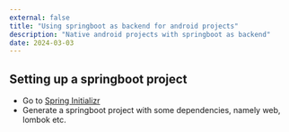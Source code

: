 ```yaml
---
external: false
title: "Using springboot as backend for android projects"
description: "Native android projects with springboot as backend"
date: 2024-03-03
---
```


## Setting up a springboot project

- Go to [Spring Initializr](https://start.spring.io)
- Generate a springboot project with some dependencies, namely web, lombok etc.